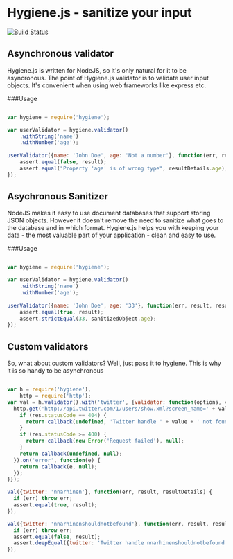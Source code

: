 Hygiene.js - sanitize your input
================================

[![Build Status](https://secure.travis-ci.org/nnarhinen/hygiene.js.png)](http://travis-ci.org/nnarhinen/hygiene.js)

Asynchronous validator
----------------------
Hygiene.js is written for NodeJS, so it's only natural for it to be asyncronous. The point of Hygiene.js validator is to validate user input objects. It's convenient when using web frameworks like express etc.

###Usage


````javascript

var hygiene = require('hygiene');

var userValidator = hygiene.validator()
	.withString('name')
	.withNumber('age');
	
userValidator({name: 'John Doe', age: 'Not a number'}, function(err, result, resultDetails) {
	assert.equal(false, result);
	assert.equal("Property 'age' is of wrong type", resultDetails.age);
});

````

Asychronous Sanitizer
---------------------
NodeJS makes it easy to use document databases that support storing JSON objects. However it doesn't remove the need to sanitize what goes to the database and in which format. Hygiene.js helps you with keeping your data - the most valuable part of your application - clean and easy to use.

###Usage

````javascript

var hygiene = require('hygiene');

var userValidator = hygiene.validator()
	.withString('name')
	.withNumber('age');
	
userValidator({name: 'John Doe', age: '33'}, function(err, result, resultDetails, sanitizedObject) {
	assert.equal(true, result);
	assert.strictEqual(33, sanitizedObject.age);
});

````

Custom validators
-----------------

So, what about custom validators? Well, just pass it to hygiene. This is why it is so handy to be asynchronous 

````javascript

var h = require('hygiene'),
    http = require('http');
var val = h.validator().with('twitter', {validator: function(options, value, messages, callback) {
  http.get('http://api.twitter.com/1/users/show.xml?screen_name=' + value, function(res) {
    if (res.statusCode == 404) {
      return callback(undefined, 'Twitter handle ' + value + ' not found');
    }
    if (res.statusCode >= 400) {
      return callback(new Error('Request failed'), null);
    }
    return callback(undefined, null);
  }).on('error', function(e) {
    return callback(e, null);
  });
}});

val({twitter: 'nnarhinen'}, function(err, result, resultDetails) {
  if (err) throw err;
  assert.equal(true, result);
});

val({twitter: 'nnarhinenshouldnotbefound'}, function(err, result, resultDetails) {
  if (err) throw err;
  assert.equal(false, result);
  assert.deepEqual({twitter: 'Twitter handle nnarhinenshouldnotbefound not found'}, result.resultDetails);
});

````



